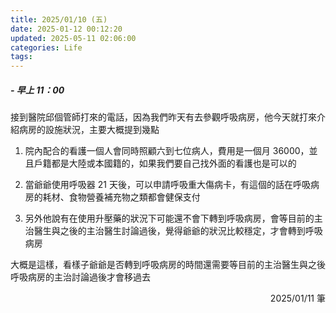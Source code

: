 ```yaml
---
title: 2025/01/10 (五)
date: 2025-01-12 00:12:20
updated: 2025-05-11 02:06:00
categories: Life
tags:
---
```


##### - 早上 11：00

接到醫院邱個管師打來的電話，因為我們昨天有去參觀呼吸病房，他今天就打來介紹病房的設施狀況，主要大概提到幾點

1. 院內配合的看護一個人會同時照顧六到七位病人，費用是一個月 36000，並且戶籍都是大陸或本國籍的，如果我們要自己找外面的看護也是可以的

2. 當爺爺使用呼吸器 21 天後，可以申請呼吸重大傷病卡，有這個的話在呼吸病房的耗材、食物營養補充物之類都會健保支付

3. 另外他說有在使用升壓藥的狀況下可能還不會下轉到呼吸病房，會等目前的主治醫生與之後的主治醫生討論過後，覺得爺爺的狀況比較穩定，才會轉到呼吸病房

大概是這樣，看樣子爺爺是否轉到呼吸病房的時間還需要等目前的主治醫生與之後呼吸病房的主治討論過後才會移過去

<div style="text-align: right">2025/01/11 筆</div>

